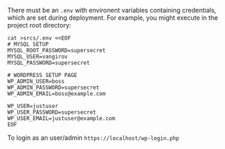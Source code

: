 There must be an `.env` with environent variables containing credentials, 
which are set during deployment. 
For example, you might execute in the project root directory:

```
cat >srcs/.env <<EOF
# MYSQL SETUP
MYSQL_ROOT_PASSWORD=supersecret
MYSQL_USER=vangirov
MYSQL_PASSWORD=supersecret

# WORDPRESS SETUP PAGE
WP_ADMIN_USER=boss
WP_ADMIN_PASSWORD=supersecret
WP_ADMIN_EMAIL=boss@example.com

WP_USER=justuser
WP_USER_PASSWORD=supersecret
WP_USER_EMAIL=justuser@example.com
EOF
```

To login as an user/admin `https://localhost/wp-login.php`
